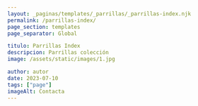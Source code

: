 ```yaml
---
layout: _paginas/templates/_parrillas/_parrillas-index.njk
permalink: /parrillas-index/
page_section: templates
page_separator: Global

titulo: Parrillas Index
descripcion: Parrillas colección
image: /assets/static/images/1.jpg

author: autor
date: 2023-07-10
tags: ["page"]
imageAlt: Contacta
---
```

